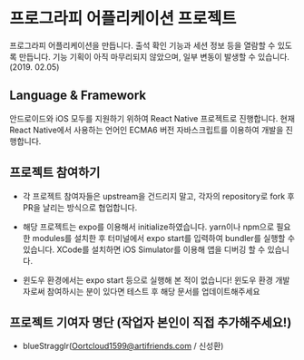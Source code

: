 # 프로그라피 어플리케이션 프로젝트

프로그라피 어플리케이션을 만듭니다. 출석 확인 기능과 세션 정보 등을 열람할 수 있도록 만듭니다.
기능 기획이 아직 마무리되지 않았으며, 일부 변동이 발생할 수 있습니다. (2019. 02.05)



## Language & Framework

안드로이드와 iOS 모두를 지원하기 위하여 React Native 프로젝트로 진행합니다.
현재 React Native에서 사용하는 언어인 ECMA6 버전 자바스크립트를 이용하여 개발을 진행합니다.



## 프로젝트 참여하기

- 각 프로젝트 참여자들은 upstream을 건드리지 말고, 각자의 repository로 fork 후 PR을 날리는 방식으로 협업합니다.

- 해당 프로젝트는 expo를 이용해서 initialize하였습니다. yarn이나 npm으로 필요한 modules를 설치한 후 터미널에서 expo start를 입력하여 bundler를 실행할 수 있습니다. XCode를 설치하면 iOS Simulator를 이용해 앱을 디버깅 할 수 있습니다.
- 윈도우 환경에서는 expo start 등으로 실행해 본 적이 없습니다! 윈도우 환경 개발자로써 참여하시는 분이 있다면 테스트 후 해당 문서를 업데이트해주세요 



## 프로젝트 기여자 명단 (작업자 본인이 직접 추가해주세요!)
- blueStragglr(Oortcloud1599@artifriends.com / 신성환)

